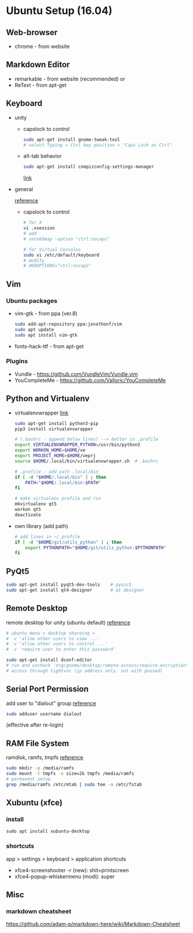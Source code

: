 # Ubuntu Setup (16.04)

## Web-browser
*  chrome - from website


## Markdown Editor
*  remarkable - from website (recommended)
or
*  ReText - from apt-get

## Keyboard
* unity
  * capslock to control
    ```sh
    sudo apt-get install gnome-tweak-tool
    # select Typing > Ctrl key position > "Caps Lock as Ctrl"
    ```
  * alt-tab behavior
    ```sh
    sudo apt-get install compizconfig-settings-manager
    ```
    [link](http://juniway.blogspot.kr/2015/12/alt-tab-switch-between-windows-on.html) 

* general

  [reference](https://www.emacswiki.org/emacs/MovingTheCtrlKey)
  * capslock to control
    ```sh
    # for X
    vi .xsession
    # add 
    # setxkbmap -option "ctrl:nocaps"
    
    # for Virtual Consoles
    sudo vi /etc/default/keyboard
    # modify
    # XKBOPTIONS="ctrl:nocaps"
    ``` 
  
  
## Vim
### Ubuntu packages
*  vim-gtk - from ppa (ver.8)
   ```sh
   sudo add-apt-repository ppa:jonathonf/vim
   sudo apt update
   sudo apt install vim-gtk
   ```
*  fonts-hack-ttf - from apt-get
### Plugins
*  Vundle - <https://github.com/VundleVim/Vundle.vim>
*  YouCompleteMe - <https://github.com/Valloric/YouCompleteMe>



## Python and Virtualenv
* virtualenvwrapper [link](http://chrisstrelioff.ws/sandbox/2014/09/04/virtualenv_and_virtualenvwrapper_on_ubuntu_14_04.html#virtualenvs-on-ubuntu-14-04)
  ```sh
  sudo apt-get install python3-pip
  pip3 install virtualenvwrapper
  
  # (.bashrc - append below lines) --> better in .profile
  export VIRTUALENVWRAPPER_PYTHON=/usr/bin/python3
  export WORKON_HOME=$HOME/ve
  export PROJECT_HOME=$HOME/veprj
  source $HOME/.local/bin/virtualenvwrapper.sh  # .bashrc
  
  # .profile - add path .local/bin
  if [ -d "$HOME/.local/bin" ] ; then
      PATH="$HOME/.local/bin:$PATH"
  fi
  
  # make virtualenv profile and run
  mkvirtualenv qt5
  workon qt5
  deactivate
  ```
* own library (add path)
  ```sh
  # add lines in ~/.profile
  if [ -d "$HOME/git/utils_python" ] ; then
      export PYTHONPATH="$HOME/git/utils_python:$PYTHONPATH"
  fi
  ```


## PyQt5
```sh
sudo apt-get install pyqt5-dev-tools    # pyuic5
sudo apt-get install qt4-designer       # qt designer
```

## Remote Desktop

remote desktop for unity (ubuntu default)
[reference](ubuntuhandbook.org/index.php/2016/07/remote-access-ubuntu-16-04)
```sh
# ubuntu menu > desktop shareing >
#  v 'allow other users to view ...'
#  v 'allow other users to control ...'
#  v 'require user to enter this password'

sudo apt-get install dconf-editor
# run and uncheck 'org/gnome/desktop/remote-access/require-encription'
# access through tightvnc (ip address only. not with passwd)
```

## Serial Port Permission
add user to "dialout" group
[reference](https://groups.google.com/forum/#!topic/openzwave/isRsRcLsiJE)
```sh
sudo adduser username dialout
```
(effective after re-login)


## RAM File System
ramdisk, ramfs, tmpfs [reference](https://askubuntu.com/questions/152868/how-do-i-make-a-ram-disk)
```sh
sudo mkdir -p /media/ramfs
sudo mount -t tmpfs -o size=2G tmpfs /media/ramfs
# permanent setup
grep /media/ramfs /etc/mtab | sudo tee -a /etc/fstab
```

## Xubuntu (xfce)
### install
```sudo apt install xubuntu-desktop```

### shortcuts
app > settings > keyboard > application shortcuts
  * xfce4-screenshooter -r (new): shit+printscreen
  * xfce4-popup-whiskermenu (modi): super
  



## Misc
### markdown cheatsheet
https://github.com/adam-p/markdown-here/wiki/Markdown-Cheatsheet
